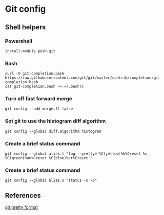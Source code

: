 # Git config

## Shell helpers

### Powershell

```
install-module posh-git
```

### Bash
```
curl -O git-completion.bash https://raw.githubusercontent.com/git/git/master/contrib/completion/git-completion.bash
cat git-completion.bash >> ~/.bashrc
```

### Turn off fast forward merge

```
git config --add merge.ff false
```

### Set git to use the histogram diff algorithm

```
git config --global diff.algorithm histogram
```

### Create a brief status command

```
git config --global alias.l "log --pretty='%C(yellow)%h%Creset %s %C(green)%an%Creset %C(blue)%cr%Creset'"
```

### Create a brief status command

```
git config --global alias.s "status -s -b"
```


## References

[git pretty format](https://git-scm.com/docs/pretty-formats)
